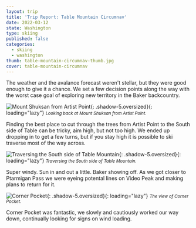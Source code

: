 ```yaml
---
layout: trip
title: 'Trip Report: Table Mountain Circumnav'
date: 2022-03-12
state: Washington
type: skiing
published: false
categories:
  - skiing
  - washington
thumb: table-mountain-circumnav-thumb.jpg
cover: table-mountain-circumnav
---
```


The weather and the avalance forecast weren't stellar, but they were good enough to give it a chance. We set a few decision points along the way with the worst case goal of exploring new territory in the Baker backcountry.

![Mount Shuksan from Artist Point](/assets/images/trips/table-mountain-shuksan.jpg "Mount Shuksan from Artist Point"){: .shadow-5.oversized}{: loading="lazy"} <small><i>Looking back at Mount Shuksan from Artist Point.</i></small>

Finding the best place to cut through the trees from Artist Point to the South side of Table can be tricky, aim high, but not too high. We ended up dropping in to get a few turns, but if you stay high it is possible to ski traverse most of the way across.

![Traversing the South side of Table Mountain](/assets/images/trips/table-mountain-south-traverse.jpg "Traversing the South side of Table Mountain"){: .shadow-5.oversized}{: loading="lazy"} <small><i>Traversing the South side of Table Mountain.</i></small>

Super windy. Sun in and out a little. Baker showing off. As we got closer to Ptarmigan Pass we were eyeing potental lines on Video Peak and making plans to return for it.

![Corner Pocket](/assets/images/trips/table-mountain-corner-pocket.jpg "Corner Pocket"){: .shadow-5.oversized}{: loading="lazy"} <small><i>The view of Corner Pocket.</i></small>

Corner Pocket was fantastic, we slowly and cautiously worked our way down, continually looking for signs on wind loading.
